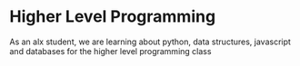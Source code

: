 <h1>Higher Level Programming</h1>
<p>As an alx student, we are learning about python, data structures, javascript and databases for the higher level programming class</p>
<img src="https://s3.amazonaws.com/intranet-projects-files/holbertonschool-higher-level_programming+/233/code.png" alt="" loading="lazy" style="">
